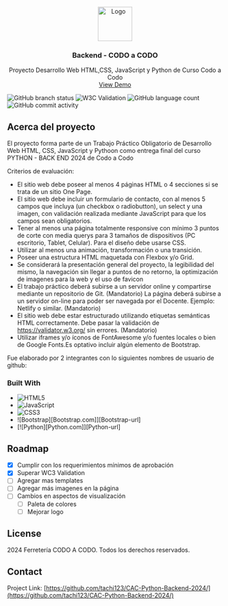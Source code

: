 <!-- PROJECT LOGO -->
<br />
<div align="center">
  <a href="https://github.com/tachi123/CAC-Python-Backend-2024">
    <img src="https://tachi123.github.io/CAC-Python-Backend-2024/static/img/icono-alfajor.png" alt="Logo" width="80" height="80">
  </a>
  <h3 align="center">Backend - CODO a CODO</h3>
  <p align="center">
    Proyecto Desarrollo Web HTML,CSS, JavaScript y Python de Curso Codo a Codo
    <br />
    <a href="https://tachi123.github.io/CAC-Python-Portfolio-2024/">View Demo</a>
</div>

![GitHub branch status](https://img.shields.io/github/checks-status/tachi123/CAC-Python-Portfolio-2024/main)
![W3C Validation](https://img.shields.io/w3c-validation/default?targetUrl=https%3A%2F%2Ftachi123.github.io%2FCAC-Python-Portfolio-2024%2F)
![GitHub language count](https://img.shields.io/github/languages/count/tachi123/CAC-Python-Portfolio-2024)
![GitHub commit activity](https://img.shields.io/github/commit-activity/t/tachi123/CAC-Python-Portfolio-2024)

<!-- ABOUT THE PROJECT -->
## Acerca del proyecto

El proyecto forma parte de un Trabajo Práctico Obligatorio de Desarrollo Web HTML, CSS, JavaScript y Pythoon como entrega final del curso PYTHON - BACK END 2024 de Codo a Codo

Criterios de evaluación:
* El sitio web debe poseer al menos 4 páginas HTML o 4 secciones si se trata de un sitio One Page.
* El sitio web debe incluir un formulario de contacto, con al menos 5 campos que incluya (un checkbox o radiobutton), un select y una imagen, con validación realizada mediante JavaScript para que los campos sean obligatorios.
* Tener al menos una página totalmente responsive con mínimo 3 puntos de corte con media querys para 3 tamaños de dispositivos (PC escritorio, Tablet, Celular). Para el diseño debe usarse CSS.
* Utilizar al menos una animación, transformación o una transición.
* Poseer una estructura HTML maquetada con Flexbox y/o Grid.
* Se considerará la presentación general del proyecto, la legibilidad del mismo, la navegación sin llegar a puntos de no retorno, la optimización de imagenes para la web y el uso de favicon
* El trabajo práctico deberá subirse a un servidor online y compartirse mediante un repositorio de Git. (Mandatorio) La página deberá subirse a un servidor on-line para poder ser navegada por el Docente. Ejemplo: Netlify o similar. (Mandatorio)
* El sitio web debe estar estructurado utilizando etiquetas semánticas HTML correctamente. Debe pasar la validación de https://validator.w3.org/ sin errores. (Mandatorio)
* Utilizar iframes y/o íconos de FontAwesome y/o fuentes locales o bien de Google Fonts.Es optativo incluir algún elemento de Bootstrap.

Fue elaborado por 2 integrantes con lo siguientes nombres de usuario de github: 

### Built With

* ![HTML5](https://img.shields.io/badge/html5-%23E34F26.svg?style=for-the-badge&logo=html5&logoColor=white)
* ![JavaScript](https://img.shields.io/badge/javascript-%23323330.svg?style=for-the-badge&logo=javascript&logoColor=%23F7DF1E)
* ![CSS3](https://img.shields.io/badge/css3-%231572B6.svg?style=for-the-badge&logo=css3&logoColor=white)
* ![Bootstrap][Bootstrap.com]][Bootstrap-url]
* [![Python][Python.com]][Python-url]

<!-- ROADMAP -->
## Roadmap

- [x] Cumplir con los requerimientos mínimos de aprobación
- [x] Superar WC3 Validation
- [ ] Agregar mas templates
- [ ] Agregar más imagenes en la página
- [ ] Cambios en aspectos de visualización
    - [ ] Paleta de colores
    - [ ] Mejorar logo
<!-- LICENSE -->
## License

2024 Ferretería CODO A CODO. Todos los derechos reservados.
<!-- CONTACT -->
## Contact

Project Link: [https://github.com/tachi123/CAC-Python-Backend-2024/](https://github.com/tachi123/CAC-Python-Backend-2024/)